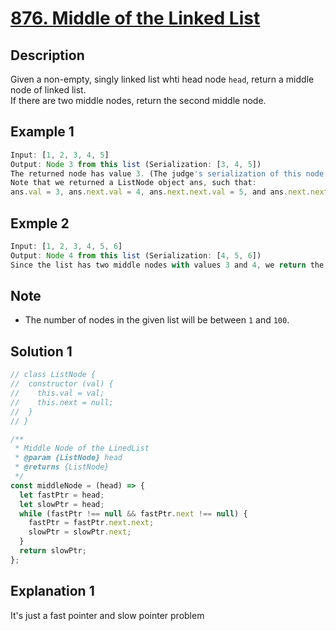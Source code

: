 # [876. Middle of the Linked List](https://leetcode.com/problems/middle-of-the-linked-list/description/)

## Description

Given a non-empty, singly linked list whti head node `head`, return a middle node of linked list.  
If there are two middle nodes, return the second middle node.

## Example 1

```javascript
Input: [1, 2, 3, 4, 5]
Output: Node 3 from this list (Serialization: [3, 4, 5])
The returned node has value 3. (The judge's serialization of this node is [3, 4, 5]).
Note that we returned a ListNode object ans, such that:
ans.val = 3, ans.next.val = 4, ans.next.next.val = 5, and ans.next.next.next.val = NULL.
```

## Exmple 2

```javascript
Input: [1, 2, 3, 4, 5, 6]
Output: Node 4 from this list (Serialization: [4, 5, 6])
Since the list has two middle nodes with values 3 and 4, we return the second one.
```

## Note

- The number of nodes in the given list will be between `1` and `100`.

## Solution 1

```javascript
// class ListNode {
//  constructor (val) {
//    this.val = val;
//    this.next = null;
//  }
// }

/**
 * Middle Node of the LinedList
 * @param {ListNode} head
 * @returns {ListNode}
 */
const middleNode = (head) => {
  let fastPtr = head;
  let slowPtr = head;
  while (fastPtr !== null && fastPtr.next !== null) {
    fastPtr = fastPtr.next.next;
    slowPtr = slowPtr.next;
  }
  return slowPtr;
};
```

## Explanation 1

It's just a fast pointer and slow pointer problem